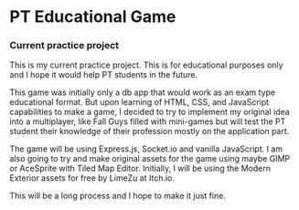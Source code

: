 # PT Educational Game

### Current practice project

This is my current practice project. This is for educational purposes only and I hope it would help PT students in the future.

This game was initially only a db app that would work as an exam type educational format. But upon learning of HTML, CSS, and JavaScript capabilities to make a game, I decided to try to implement my original idea into a multiplayer, like Fall Guys filled with mini-games but will test the PT student their knowledge of their profession mostly on the application part.

The game will be using Express.js, Socket.io and vanilla JavaScript. I am also going to try and make original assets for the game using maybe GIMP or AceSprite with Tiled Map Editor. Initially, I will be using the Modern Exterior assets for free by LimeZu at Itch.io.

This will be a long process and I hope to make it just fine.
